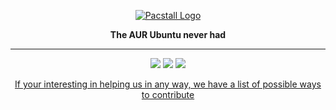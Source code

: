 </p>
<p align="center">
<a href="https://github.com/pacstall/pacstall"><img align="center" src="https://pacstall.dev/image/pacstall.svg" alt="Pacstall Logo" loading="lazy"></a>
</p>
<p align="center"><b>The AUR Ubuntu never had</b></p>
</p>

---

<p align="center">
<a href="https://discord.gg/yzrjXJV6K8"><img src="https://img.shields.io/discord/839818021207801878?color=5865F2&label=Discord&logo=discord&logoColor=FFFFFF&style=for-the-badge" loading="lazy"></a>
<a href="https://reddit.com/r/pacstall"><img src="https://img.shields.io/reddit/subreddit-subscribers/pacstall?label=reddit&color=FF4301&style=for-the-badge&logo=reddit&logoColor=FFFFFF" loading="lazy"></a>
<a href="https://matrix.to/#/#pacstall:matrix.org"><img src="https://img.shields.io/matrix/pacstall:matrix.org?color=0DBD8B&label=Matrix&logo=Matrix&style=for-the-badge" loading="lazy"></a>
  
  <p align="center">
  <a href="https://github.com/pacstall/pacstall/wiki/How-to-contribute">If your interesting in helping us in any way, we have a list of possible ways to contribute</a>
    </p>
</p>
